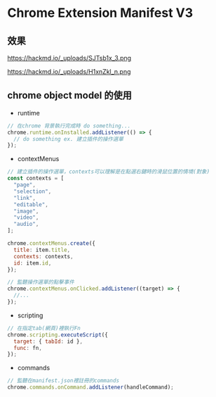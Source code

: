 # Chrome Extension Manifest V3

## 效果

https://hackmd.io/_uploads/SJTsb1x_3.png

https://hackmd.io/_uploads/H1xnZkl_n.png

## chrome object model 的使用

- runtime

```javascript
// 在chrome 背景執行完成時 do something...
chrome.runtime.onInstalled.addListener(() => {
  // do something ex. 建立插件的操作選單
});
```

- contextMenus

```javascript
// 建立插件的操作選單，contexts可以理解是在點選右鍵時的滑鼠位置的情境(對象)
const contexts = [
  "page",
  "selection",
  "link",
  "editable",
  "image",
  "video",
  "audio",
];

chrome.contextMenus.create({
  title: item.title,
  contexts: contexts,
  id: item.id,
});

// 監聽操作選單的點擊事件
chrome.contextMenus.onClicked.addListener((target) => {
  //...
});
```

- scripting

```javascript
// 在指定tab(網頁)裡執行Fn
chrome.scripting.executeScript({
  target: { tabId: id },
  func: fn,
});
```

- commands

```javascript
// 監聽在manifest.json裡註冊的commands
chrome.commands.onCommand.addListener(handleCommand);
```
